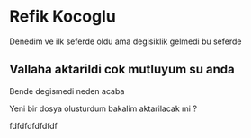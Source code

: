 # Refik Kocoglu

Denedim ve ilk seferde oldu ama degisiklik gelmedi bu seferde

## Vallaha aktarildi cok mutluyum su anda

Bende degismedi neden acaba

Yeni bir dosya olusturdum bakalim aktarilacak mi ?

fdfdfdfdfdfdf



